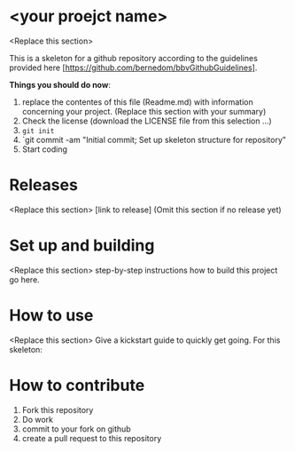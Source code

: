 # &lt;your proejct name&gt;
&lt;Replace this section&gt;

This is a skeleton for a github repository according to the guidelines provided here [https://github.com/bernedom/bbvGithubGuidelines]. 

__Things you should do now__:

1. replace the contentes of this file (Readme.md) with information concerning your project. (Replace this section with your summary)
1. Check the license (download the LICENSE file from this selection ...)
1. `git init`
1. `git commit -am "Initial commit; Set up skeleton structure for repository"
1. Start coding

# Releases
&lt;Replace this section&gt; 
[link to release] (Omit this section if no release yet)

# Set up and building
&lt;Replace this section&gt;
 step-by-step instructions how to build this project go here.

# How to use
&lt;Replace this section&gt;
 Give a kickstart guide to quickly get going. For this skeleton: 

# How to contribute

1. Fork this repository 
1. Do work 
1. commit to your fork on github
1. create a pull request to this repository
